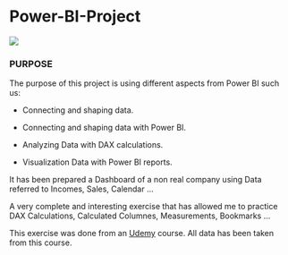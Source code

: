 # Power-BI-Project

![](https://ideaconsulting.es/wp-content/uploads/2020/03/IMAGEN-POWER-BI.jpg)


### PURPOSE

The purpose of this project is using different aspects from Power BI such us:

- Connecting and shaping data. 

- Connecting and shaping data with Power BI.

- Analyzing Data with DAX calculations.

- Visualization Data with Power BI reports.

It has been prepared a Dashboard of a non real company using Data referred to Incomes, Sales, Calendar ...

A very complete and interesting exercise that has allowed me to practice DAX Calculations, Calculated Columnes, Measurements, Bookmarks ...

This exercise was done from an [Udemy](https://www.udemy.com/course/microsoft-power-bi-up-running-with-power-bi-desktop/) course. All data has been taken from this course.



